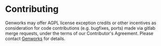 
# Contributing

Genworks may offer AGPL license exception credits or other incentives
as consideration for code contributions (e.g. bugfixes, ports) made
via gitlab merge requests, under the terms of our Contributor's
Agreement. Please contact [Genworks](http://gen.works) for details.


